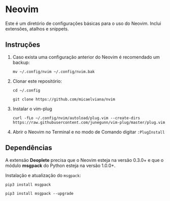 # Neovim
Este é um diretório de configurações básicas para o uso do Neovim. Inclui extensões, atalhos e snippets.

## Instruções

1. Caso exista uma configuração anterior do Neovim é recomendado um backup: 

   ```mv ~/.config/nvim ~/.config/nvim.bak```

2. Clonar este repositório: 

   ```cd ~/.config```

   ```git clone https://github.com/micaelviana/nvim```

3. Instalar o vim-plug

   ```curl -fLo ~/.config/nvim/autoload/plug.vim --create-dirs https://raw.githubusercontent.com/junegunn/vim-plug/master/plug.vim```

4. Abrir o Neovim no Terminal e no modo de Comando digitar ```:PlugInstall```


## Dependências

A extensão **Deoplete** precisa que o Neovim esteja na versão 0.3.0+ e que o módulo **msgpack** do Python esteja na versão 1.0.0+.

Instalação e atualização do ```msgpack```:

   ```pip3 install msgpack```
   
   ```pip3 install msgpack --upgrade```
